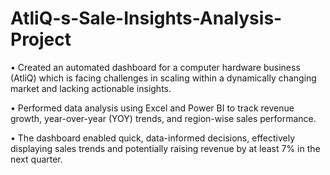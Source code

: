 # AtliQ-s-Sale-Insights-Analysis-Project
•	Created an automated dashboard for a computer hardware business (AtliQ) which is facing challenges in scaling within a dynamically changing market and lacking actionable insights.

•	Performed data analysis using Excel and Power BI to track revenue growth, year-over-year (YOY) trends, and region-wise sales performance.

•	The dashboard enabled quick, data-informed decisions, effectively displaying sales trends and potentially raising revenue by at least 7% in the next quarter.
